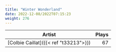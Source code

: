 ```yaml
---
title: "Winter Wonderland"
date: 2022-12-08/2022T07:15:23
weight: 276
---
```




 Artist | Plays 
----- | -----:
[Colbie Caillat]({{< ref "t33213">}}) | 67
